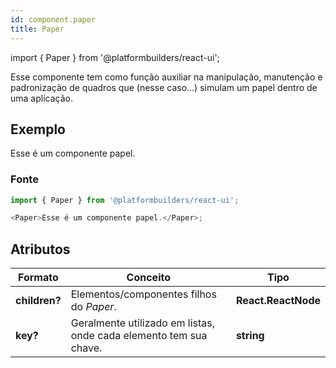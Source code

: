 ```yaml
---
id: component.paper
title: Paper
---
```


<!-- Component declaration begin -->

import { Paper } from '@platformbuilders/react-ui';

<!-- Component declaration end -->

<!-- Documentation begin -->

Esse componente tem como função auxiliar na manipulação, manutenção e padronização de quadros que (nesse caso...) simulam um papel dentro de uma aplicação.

## Exemplo

<Paper>
  Esse é um componente papel.
</Paper>

### Fonte

```javascript
import { Paper } from '@platformbuilders/react-ui';

<Paper>Esse é um componente papel.</Paper>;
```

## Atributos

| Formato       | Conceito                                                          | Tipo                |
| ------------- | ----------------------------------------------------------------- | ------------------- |
| **children?** | Elementos/componentes filhos do _Paper_.                          | **React.ReactNode** |
| **key?**      | Geralmente utilizado em listas, onde cada elemento tem sua chave. | **string**          |

<!-- Documentation end -->
